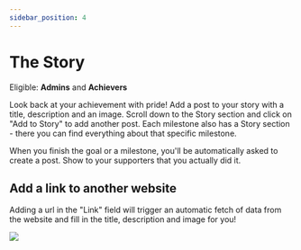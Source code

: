 ```yaml
---
sidebar_position: 4
---
```


# The Story
Eligible: **Admins** and **Achievers**

Look back at your achievement with pride! Add a post to your story with a title, description and an image. Scroll down to the Story section and click on "Add to Story" to add another post. Each milestone also has a Story section - there you can find everything about that specific milestone.

When you finish the goal or a milestone, you'll be automatically asked to create a post. Show to your supporters that you actually did it.

## Add a link to another website
Adding a url in the "Link" field will trigger an automatic fetch of data from the website and fill in the title, description and image for you!

<img src="/gif/post.gif" className="gif"/>